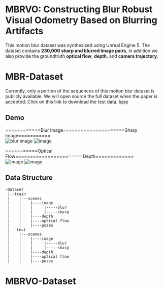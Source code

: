 # MBRVO: Constructing Blur Robust Visual Odometry Based on Blurring Artifacts  

  
This motion blur dataset was synthesized using Unreal Engine 5. The dataset contains **230,000 sharp and blurred image pairs**,
in addition we also provide the groundtruth **optical flow**, **depth**, and **camera trajectory**.  

  
# MBR-Dataset  

Currently, only a portion of the sequences of this motion blur dataset is publicly available. We will open source the full dataset when the paper is accepted.
 Click on this link to download the test data. [here](https://github.com/zhangcv0/MBR-Dataset)

## Demo  
============Blur Image=====================Sharp Image===========  
![blur image](https://i.postimg.cc/zDFFnhM0/blur.gif)
![image](https://i.postimg.cc/cHK58tGM/sharp.gif)  

  
===========Optical Flow=======================Depth=============  
![image](https://i.postimg.cc/hP0Mv17R/optical.gif) 
![image](https://i.postimg.cc/LsG3wyGL/depth.gif)

  
## Data Structure  

```
-Dataset
 |--train
 |    |---scenes
 |    |    |----image
 |    |    |     |-----blur
 |    |    |     |-----sharp
 |    |    |----depth
 |    |    |----optical flow
 |    |    |----poses   
 | --test
 |    |---scenes
 |    |    |----image
 |    |    |     |-----blur
 |    |    |     |-----sharp
 |    |    |----depth
 |    |    |----optical flow
 |    |    |----poses 
```
# MBRVO-Dataset
